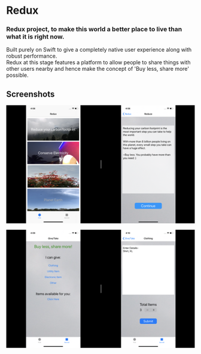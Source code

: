 # Redux
### Redux project, to make this world a better place to live than what it is right now.  
Built purely on Swift to give a completely native user experience along with robust performance.  
Redux at this stage features a platform to allow people to share things with other users nearby and hence make the concept of 'Buy less, share more' possible.

## Screenshots

![Home](https://github.com/yugantarjain/Redux/blob/master/Screenshots/Home.png)

![Share](https://github.com/yugantarjain/Redux/blob/master/Screenshots/share.png)

